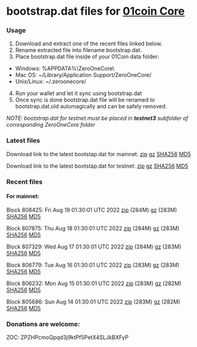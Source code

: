 # bootstrap.dat files for [01coin Core](https://01coin.io)

### Usage

1. Download and extract one of the recent files linked below.
2. Rename extracted file into filename bootstrap.dat.
3. Place bootstrap.dat file inside of your 01Coin data folder:
 - Windows: %APPDATA%\ZeroOneCore\
 - Mac OS: ~/Library/Application Support/ZeroOneCore/
 - Unix/Linux: ~/.zeroonecore/
4. Run your wallet and let it sync using bootstrap.dat
5. Once sync is done bootstrap.dat file will be renamed to bootstrap.dat.old automagically and can be safely removed.

_NOTE: bootstrap.dat for testnet must be placed in **testnet3** subfolder of corresponding ZeroOneCore folder_

### Latest files
Download link to the latest bootstap.dat for mainnet: [zip](https://files.01coin.io/mainnet/bootstrap.dat.zip) [gz](https://files.01coin.io/mainnet/bootstrap.dat.tar.gz) [SHA256](https://files.01coin.io/mainnet/sha256.txt) [MD5](https://files.01coin.io/mainnet/md5.txt)

Download link to the latest bootstap.dat for testnet: [zip](https://files.01coin.io/testnet/bootstrap.dat.zip) [gz](https://files.01coin.io/testnet/bootstrap.dat.tar.gz) [SHA256](https://files.01coin.io/testnet/sha256.txt) [MD5](https://files.01coin.io/testnet/md5.txt)

### Recent files

#### For mainnet:

Block 808425: Fri Aug 19 01:30:01 UTC 2022 [zip](https://files.01coin.io/mainnet/2022-08-19/bootstrap.dat.zip) (284M) [gz](https://files.01coin.io/mainnet/2022-08-19/bootstrap.dat.tar.gz) (283M) [SHA256](https://files.01coin.io/mainnet/2022-08-19/sha256.txt) [MD5](https://files.01coin.io/mainnet/2022-08-19/md5.txt)

Block 807875: Thu Aug 18 01:30:01 UTC 2022 [zip](https://files.01coin.io/mainnet/2022-08-18/bootstrap.dat.zip) (284M) [gz](https://files.01coin.io/mainnet/2022-08-18/bootstrap.dat.tar.gz) (283M) [SHA256](https://files.01coin.io/mainnet/2022-08-18/sha256.txt) [MD5](https://files.01coin.io/mainnet/2022-08-18/md5.txt)

Block 807329: Wed Aug 17 01:30:01 UTC 2022 [zip](https://files.01coin.io/mainnet/2022-08-17/bootstrap.dat.zip) (284M) [gz](https://files.01coin.io/mainnet/2022-08-17/bootstrap.dat.tar.gz) (283M) [SHA256](https://files.01coin.io/mainnet/2022-08-17/sha256.txt) [MD5](https://files.01coin.io/mainnet/2022-08-17/md5.txt)

Block 806779: Tue Aug 16 01:30:01 UTC 2022 [zip](https://files.01coin.io/mainnet/2022-08-16/bootstrap.dat.zip) (283M) [gz](https://files.01coin.io/mainnet/2022-08-16/bootstrap.dat.tar.gz) (283M) [SHA256](https://files.01coin.io/mainnet/2022-08-16/sha256.txt) [MD5](https://files.01coin.io/mainnet/2022-08-16/md5.txt)

Block 806232: Mon Aug 15 01:30:01 UTC 2022 [zip](https://files.01coin.io/mainnet/2022-08-15/bootstrap.dat.zip) (283M) [gz](https://files.01coin.io/mainnet/2022-08-15/bootstrap.dat.tar.gz) (282M) [SHA256](https://files.01coin.io/mainnet/2022-08-15/sha256.txt) [MD5](https://files.01coin.io/mainnet/2022-08-15/md5.txt)

Block 805686: Sun Aug 14 01:30:01 UTC 2022 [zip](https://files.01coin.io/mainnet/2022-08-14/bootstrap.dat.zip) (283M) [gz](https://files.01coin.io/mainnet/2022-08-14/bootstrap.dat.tar.gz) (282M) [SHA256](https://files.01coin.io/mainnet/2022-08-14/sha256.txt) [MD5](https://files.01coin.io/mainnet/2022-08-14/md5.txt)


### Donations are welcome:

ZOC: ZPZHPcmoQpqd3j9ktPf5PetX4SLJkBXFyP

